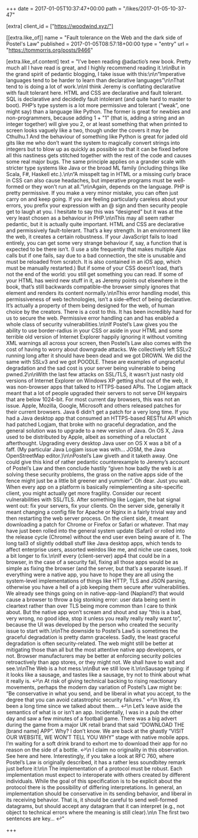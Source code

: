 +++
date = 2017-01-05T10:37:47+00:00
path = "/likes/2017-01-05-10-37-47"

[extra]
client_id = ["https://woodwind.xyz/"]

[[extra.like_of]]
name = "Fault tolerance on the Web and the dark side of Postel's Law"
published = 2017-01-05T08:57:18+00:00
type = "entry"
url = "https://tommorris.org/posts/9466"

[extra.like_of.content]
text = "I’ve been reading @adactio’s new book. Pretty much all I have read is great, and I highly recommend reading it.\n\nBut in the grand spirit of pedantic blogging, I take issue with this:\n\n“Imperative languages tend to be harder to learn than declarative languages”\n\nThat tend to is doing a lot of work.\n\nI think Jeremy is conflating declarative with fault tolerant here. HTML and CSS are declarative and fault tolerant. SQL is declarative and decidedly fault intolerant (and quite hard to master to boot). PHP’s type system is a lot more permissive and tolerant (“weak”, one might say) than a language like Python. The former is great for newbies and non-programmers, because adding 1 + \"1\" (that is, adding a string and an integer together) will give you 2, or at least something that when printed to screen looks vaguely like a two, though under the covers it may be Cthulhu.1 And the behaviour of something like Python is great for jaded old gits like me who don’t want the system to magically convert strings into integers but to blow up as quickly as possible so that it can be fixed before all this nastiness gets stitched together with the rest of the code and causes some real major bugs. The same principle applies on a grander scale with stricter type systems like Java or the broad ML family (including things like Scala, F#, Haskell etc.).\n\n“A misspelt tag in HTML or a missing curly brace in CSS can also cause headaches, but imperative programs must be well‐formed or they won’t run at all.”\n\nAgain, depends on the language. PHP is pretty permissive. If you make a very minor mistake, you can often just carry on and keep going. If you are feeling particularly careless about your errors, you prefix your expression with an @ sign and then security people get to laugh at you. I hesitate to say this was “designed” but it was at the very least chosen as a behaviour in PHP.\n\nThis may all seem rather pedantic, but it is actually quite important. HTML and CSS are declarative and permissively fault-tolerant. That’s a key strength. In an environment like the web, it creates a certain robustness. If your JavaScript fails to load entirely, you can get some very strange behaviour if, say, a function that is expected to be there isn’t. (I use a site frequently that makes multiple Ajax calls but if one fails, say due to a bad connection, the site is unusable and must be reloaded from scratch. It is also contained in an iOS app, which must be manually restarted.) But if some of your CSS doesn’t load, that’s not the end of the world: you still get something you can read. If some of your HTML has weird new stuff in it, as Jeremy points out elsewhere in the book, that’s still backwards compatible–the browser simply ignores that element and renders its content normally.\n\nThis error handling model, this permissiveness of web technologies, isn’t a side-effect of being declarative. It’s actually a property of them being designed for the web, of human choice by the creators. There is a cost to this. It has been incredibly hard for us to secure the web. Permissive error handling can and has enabled a whole class of security vulnerabilities.\n\nIf Postel’s Law gives you the ability to use border-radius in your CSS or aside in your HTML and some terrible old version of Internet Explorer happily ignoring it without vomiting XML warnings all across your screen, then Postel’s Law also comes with the cost of having to worry about downgrade attacks. We collectively left SSLv2 running long after it should have been dead and we got DROWN. We did the same with SSLv3 and we got POODLE. These are examples of ungraceful degradation and the sad cost is your server being vulnerable to being pwned.2\n\nWith the last few attacks on SSL/TLS, it wasn’t just nasty old versions of Internet Explorer on Windows XP getting shut out of the web, it was non-browser apps that talked to HTTPS-based APIs. The Logjam attack meant that a lot of people upgraded their servers to not serve DH keypairs that are below 1024-bit. For most current day browsers, this was not an issue. Apple, Mozilla, Google, Microsoft and others released patches for their current browsers. Java 6 didn’t get a patch for a very long time. If you had a Java desktop app that consumed an HTTPS-based RESTful API which had patched Logjam, that broke with no graceful degradation, and the general solution was to upgrade to a new version of Java. On OS X, Java used to be distributed by Apple, albeit as something of a reluctant afterthought. Upgrading every desktop Java user on OS X was a bit of a faff. (My particular Java Logjam issue was with… JOSM, the Java OpenStreetMap editor.)\n\nPostel’s Law giveth and it taketh away. One could give this kind of rather pedantic counterexample to Jeremy’s account of Postel’s Law and then conclude hastily “given how badly the web is at solving these security problems, the grass on the native apps side of the fence might just be a little bit greener and yummier”. Oh dear. Just you wait. When every app on a platform is basically reimplementing a site-specific client, you might actually get more fragility. Consider our recent vulnerabilities with SSL/TLS. After something like Logjam, the bat signal went out: fix your servers, fix your clients. On the server side, generally it meant changing a config file for Apache or Nginx in a fairly trivial way and then restarting the web server process. On the client side, it meant downloading a patch for Chrome or Firefox or Safari or whatever. That may have just been rolled into the general system update (Safari) or rolled into the release cycle (Chrome) without the end user even being aware of it. The long tail3 of slightly oddball stuff like Java desktop apps, which tends to affect enterprise users, assorted weirdos like me, and niche use cases, took a bit longer to fix.\n\nIf every (client-server) app4 that could be in a browser, in the case of a security fail, fixing all those apps would be as simple as fixing the browser (and the server, but that’s a separate issue). If everything were a native app, you have to hope they are all using the system-level implementations of things like HTTP, TLS and JSON parsing, otherwise you have a hell of a job keeping them secure after vulnerabilities. We already see things going on in native-app-land (Napland?) that would cause a browser to throw a big stonking error: user data being sent in cleartext rather than over TLS being more common than I care to think about. But the native app won’t scream and shout and say “this is a bad, very wrong, no good idea, stop it unless you really really really want to”, because the UI was developed by the person who created the security issue to start with.\n\nThe downside to Postel’s Law5 is sometimes the graceful degradation is pretty damn graceless. Sadly, the least graceful degradation is often security-related. The web might still be better at mitigating those than all but the most attentive native app developers, or not. Browser manufacturers may be better at enforcing security policies retroactively than app stores, or they might not. We shall have to wait and see.\n\nThe Web is a hot mess.\n\nBut we still love it.\n\nSausage typing: if it looks like a sausage, and tastes like a sausage, try not to think about what it really is. ↩\n    At risk of giving technical backing to rising reactionary movements, perhaps the modern day variation of Postel’s Law might be: “Be conservative in what you send, and be liberal in what you accept, to the degree that you can avoid catastrophic security failures.” ↩\n    Wow, it’s been a long time since we talked about them… ↩\n    Let’s leave aside the semantics of what is or isn’t an app. Incidentally, I was in a pub the other day and saw a few minutes of a football game. There was a big advert during the game from a major UK retail brand that said “DOWNLOAD THE [brand name] APP”. Why? I don’t know. We are back at the ghastly “VISIT OUR WEBSITE, WE WON’T TELL YOU WHY” stage with native mobile apps. I’m waiting for a soft drink brand to exhort me to download their app for no reason on the side of a bottle. ↩\n    I claim no originality in this observation. See here and here. Interestingly, if you take a look at RFC 760, where Postel’s Law is originally described, it has a rather less soundbitey remark just before it:\n\n      The implementation of a protocol must be robust.  Each implementation must expect to interoperate with others created by different individuals. While the goal of this specification is to be explicit about the protocol there is the possibility of differing interpretations.  In general, an implementation should be conservative in its sending behavior, and liberal in its receiving behavior.  That is, it should be careful to send well-formed datagrams, but should accept any datagram that it can interpret (e.g., not object to technical errors where the meaning is still clear).\n\n      The first two sentences are key… ↩"

+++

